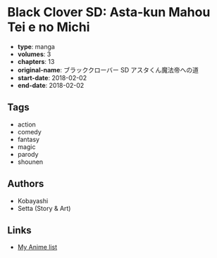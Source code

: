 # Black Clover SD: Asta-kun Mahou Tei e no Michi

-   **type**: manga
-   **volumes**: 3
-   **chapters**: 13
-   **original-name**: ブラッククローバー SD アスタくん魔法帝への道
-   **start-date**: 2018-02-02
-   **end-date**: 2018-02-02

## Tags

-   action
-   comedy
-   fantasy
-   magic
-   parody
-   shounen

## Authors

-   Kobayashi
-   Setta (Story & Art)

## Links

-   [My Anime list](https://myanimelist.net/manga/112376/Black_Clover_SD__Asta-kun_Mahou_Tei_e_no_Michi)
